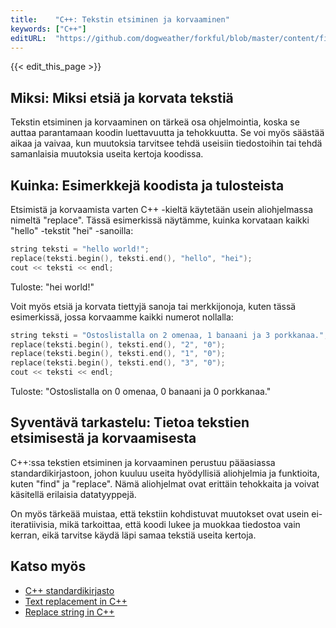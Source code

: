 ```yaml
---
title:    "C++: Tekstin etsiminen ja korvaaminen"
keywords: ["C++"]
editURL:  "https://github.com/dogweather/forkful/blob/master/content/fi/cpp/searching-and-replacing-text.md"
---
```


{{< edit_this_page >}}

## Miksi: Miksi etsiä ja korvata tekstiä

Tekstin etsiminen ja korvaaminen on tärkeä osa ohjelmointia, koska se auttaa parantamaan koodin luettavuutta ja tehokkuutta. Se voi myös säästää aikaa ja vaivaa, kun muutoksia tarvitsee tehdä useisiin tiedostoihin tai tehdä samanlaisia muutoksia useita kertoja koodissa.

## Kuinka: Esimerkkejä koodista ja tulosteista

Etsimistä ja korvaamista varten C++ -kieltä käytetään usein aliohjelmassa nimeltä "replace". Tässä esimerkissä näytämme, kuinka korvataan kaikki "hello" -tekstit "hei" -sanoilla:

```C++
string teksti = "hello world!";
replace(teksti.begin(), teksti.end(), "hello", "hei");
cout << teksti << endl;
```
Tuloste: "hei world!"

Voit myös etsiä ja korvata tiettyjä sanoja tai merkkijonoja, kuten tässä esimerkissä, jossa korvaamme kaikki numerot nollalla:

```C++
string teksti = "Ostoslistalla on 2 omenaa, 1 banaani ja 3 porkkanaa.";
replace(teksti.begin(), teksti.end(), "2", "0");
replace(teksti.begin(), teksti.end(), "1", "0");
replace(teksti.begin(), teksti.end(), "3", "0");
cout << teksti << endl;
```
Tuloste: "Ostoslistalla on 0 omenaa, 0 banaani ja 0 porkkanaa."

## Syventävä tarkastelu: Tietoa tekstien etsimisestä ja korvaamisesta

C++:ssa tekstien etsiminen ja korvaaminen perustuu pääasiassa standardikirjastoon, johon kuuluu useita hyödyllisiä aliohjelmia ja funktioita, kuten "find" ja "replace". Nämä aliohjelmat ovat erittäin tehokkaita ja voivat käsitellä erilaisia datatyyppejä.

On myös tärkeää muistaa, että tekstiin kohdistuvat muutokset ovat usein ei-iteratiivisia, mikä tarkoittaa, että koodi lukee ja muokkaa tiedostoa vain kerran, eikä tarvitse käydä läpi samaa tekstiä useita kertoja.

## Katso myös

- [C++ standardikirjasto](https://www.cplusplus.com/reference/)
- [Text replacement in C++](https://www.educative.io/edpresso/text-replacement-in-cpp)
- [Replace string in C++](https://www.geeksforgeeks.org/replace-string-cpp/)